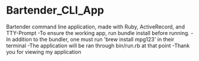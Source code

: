 # Bartender_CLI_App
Bartender command line application, made with Ruby, ActiveRecord, and TTY-Prompt
    -To ensure the working app, run bundle install before running.
    -In addition to the bundler, one must run 'brew install mpg123' in their terminal 
    -The application will be ran through bin/run.rb at that point
    -Thank you for viewing my application 

